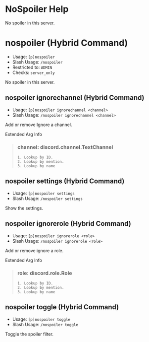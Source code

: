# NoSpoiler Help

No spoiler in this server.

# nospoiler (Hybrid Command)
 - Usage: `[p]nospoiler `
 - Slash Usage: `/nospoiler `
 - Restricted to: `ADMIN`
 - Checks: `server_only`

No spoiler in this server.

## nospoiler ignorechannel (Hybrid Command)
 - Usage: `[p]nospoiler ignorechannel <channel> `
 - Slash Usage: `/nospoiler ignorechannel <channel> `

Add or remove Ignore a channel.

Extended Arg Info
> ### channel: discord.channel.TextChannel
> 
> 
>     1. Lookup by ID.
>     2. Lookup by mention.
>     3. Lookup by name
> 
>     
## nospoiler settings (Hybrid Command)
 - Usage: `[p]nospoiler settings `
 - Slash Usage: `/nospoiler settings `

Show the settings.

## nospoiler ignorerole (Hybrid Command)
 - Usage: `[p]nospoiler ignorerole <role> `
 - Slash Usage: `/nospoiler ignorerole <role> `

Add or remove ignore a role.

Extended Arg Info
> ### role: discord.role.Role
> 
> 
>     1. Lookup by ID.
>     2. Lookup by mention.
>     3. Lookup by name
> 
>     
## nospoiler toggle (Hybrid Command)
 - Usage: `[p]nospoiler toggle `
 - Slash Usage: `/nospoiler toggle `

Toggle the spoiler filter.
